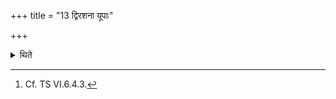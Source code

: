 +++
title = "13 द्विरशना यूपाः"

+++

<details><summary>थिते</summary>

13. All the sacrificial posts have two cords (each).[^1]   

[^1]: Cf. TS VI.6.4.3.   
</details>
